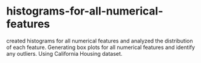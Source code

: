 # histograms-for-all-numerical-features
created histograms for all numerical features and analyzed the distribution of each feature. Generating box plots for all numerical features and identify any outliers. Using California Housing dataset.
